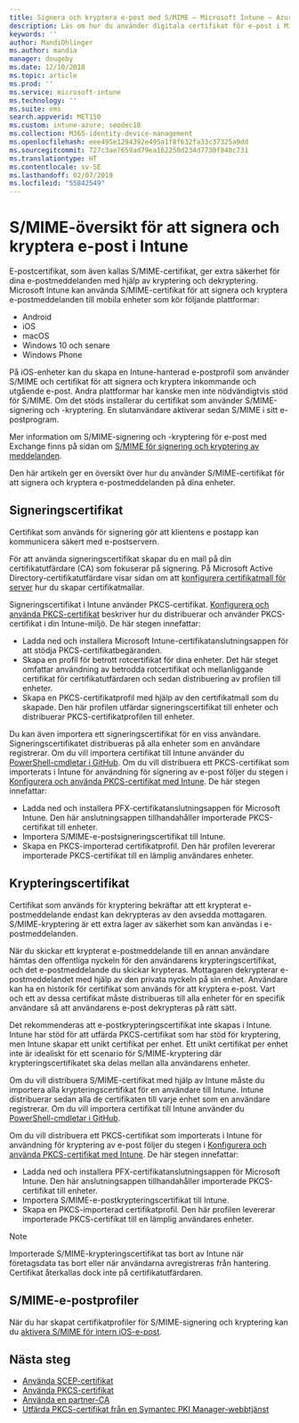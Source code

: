 ```yaml
---
title: Signera och kryptera e-post med S/MIME – Microsoft Intune – Azure | Microsoft Docs
description: Läs om hur du använder digitala certifikat för e-post i Microsoft Intune för att signera och kryptera e-postmeddelanden på enheter. De här certifikaten kallas S/MIME och konfigureras med hjälp av enhetskonfigurationsprofiler. Signerings- och krypteringscertifikat använder PKCS, eller privata certifikat, och använder ett anslutningsprogram för att importera certifikat.
keywords: ''
author: MandiOhlinger
ms.author: mandia
manager: dougeby
ms.date: 12/10/2018
ms.topic: article
ms.prod: ''
ms.service: microsoft-intune
ms.technology: ''
ms.suite: ems
search.appverid: MET150
ms.custom: intune-azure; seodec18
ms.collection: M365-identity-device-management
ms.openlocfilehash: eee495e1294392e495a1f8f632fa33c37325a9dd
ms.sourcegitcommit: 727c3ae7659ad79ea162250d234d7730f840c731
ms.translationtype: HT
ms.contentlocale: sv-SE
ms.lasthandoff: 02/07/2019
ms.locfileid: "55842549"
---
```

# <a name="smime-overview-to-sign-and-encrypt-email-in-intune"></a>S/MIME-översikt för att signera och kryptera e-post i Intune

E-postcertifikat, som även kallas S/MIME-certifikat, ger extra säkerhet för dina e-postmeddelanden med hjälp av kryptering och dekryptering. Microsoft Intune kan använda S/MIME-certifikat för att signera och kryptera e-postmeddelanden till mobila enheter som kör följande plattformar:

- Android
- iOS
- macOS
- Windows 10 och senare
- Windows Phone

På iOS-enheter kan du skapa en Intune-hanterad e-postprofil som använder S/MIME och certifikat för att signera och kryptera inkommande och utgående e-post. Andra plattformar har kanske men inte nödvändigtvis stöd för S/MIME. Om det stöds installerar du certifikat som använder S/MIME-signering och -kryptering. En slutanvändare aktiverar sedan S/MIME i sitt e-postprogram.

Mer information om S/MIME-signering och -kryptering för e-post med Exchange finns på sidan om [S/MIME för signering och kryptering av meddelanden](https://docs.microsoft.com/Exchange/policy-and-compliance/smime).

Den här artikeln ger en översikt över hur du använder S/MIME-certifikat för att signera och kryptera e-postmeddelanden på dina enheter.

## <a name="signing-certificates"></a>Signeringscertifikat

Certifikat som används för signering gör att klientens e postapp kan kommunicera säkert med e-postservern.

För att använda signeringscertifikat skapar du en mall på din certifikatutfärdare (CA) som fokuserar på signering. På Microsoft Active Directory-certifikatutfärdare visar sidan om att [konfigurera certifikatmall för server](https://docs.microsoft.com/windows-server/networking/core-network-guide/cncg/server-certs/configure-the-server-certificate-template) hur du skapar certifikatmallar.

Signeringscertifikat i Intune använder PKCS-certifikat. [Konfigurera och använda PKCS-certifikat](certficates-pfx-configure.md) beskriver hur du distribuerar och använder PKCS-certifikat i din Intune-miljö. De här stegen innefattar:

- Ladda ned och installera Microsoft Intune-certifikatanslutningsappen för att stödja PKCS-certifikatbegäranden.
- Skapa en profil för betrott rotcertifikat för dina enheter. Det här steget omfattar användning av betrodda rotcertifikat och mellanliggande certifikat för certifikatutfärdaren och sedan distribuering av profilen till enheter.
- Skapa en PKCS-certifikatprofil med hjälp av den certifikatmall som du skapade. Den här profilen utfärdar signeringscertifikat till enheter och distribuerar PKCS-certifikatprofilen till enheter.

Du kan även importera ett signeringscertifikat för en viss användare. Signeringscertifikatet distribueras på alla enheter som en användare registrerar. Om du vill importera certifikat till Intune använder du [PowerShell-cmdletar i GitHub](https://github.com/Microsoft/Intune-Resource-Access). Om du vill distribuera ett PKCS-certifikat som importerats i Intune för användning för signering av e-post följer du stegen i [Konfigurera och använda PKCS-certifikat med Intune](certficates-pfx-configure.md). De här stegen innefattar:

- Ladda ned och installera PFX-certifikatanslutningsappen för Microsoft Intune. Den här anslutningsappen tillhandahåller importerade PKCS-certifikat till enheter.
- Importera S/MIME-e-postsigneringscertifikat till Intune.
- Skapa en PKCS-importerad certifikatprofil. Den här profilen levererar importerade PKCS-certifikat till en lämplig användares enheter.

## <a name="encryption-certificates"></a>Krypteringscertifikat

Certifikat som används för kryptering bekräftar att ett krypterat e-postmeddelande endast kan dekrypteras av den avsedda mottagaren. S/MIME-kryptering är ett extra lager av säkerhet som kan användas i e-postmeddelanden.

När du skickar ett krypterat e-postmeddelande till en annan användare hämtas den offentliga nyckeln för den användarens krypteringscertifikat, och det e-postmeddelande du skickar krypteras. Mottagaren dekrypterar e-postmeddelandet med hjälp av den privata nyckeln på sin enhet. Användare kan ha en historik för certifikat som används för att kryptera e-post. Vart och ett av dessa certifikat måste distribueras till alla enheter för en specifik användare så att användarens e-post dekrypteras på rätt sätt.

Det rekommenderas att e-postkrypteringscertifikat inte skapas i Intune. Intune har stöd för att utfärda PKCS-certifikat som har stöd för kryptering, men Intune skapar ett unikt certifikat per enhet. Ett unikt certifikat per enhet inte är idealiskt för ett scenario för S/MIME-kryptering där krypteringscertifikatet ska delas mellan alla användarens enheter.

Om du vill distribuera S/MIME-certifikat med hjälp av Intune måste du importera alla krypteringscertifikat för en användare till Intune. Intune distribuerar sedan alla de certifikaten till varje enhet som en användare registrerar. Om du vill importera certifikat till Intune använder du [PowerShell-cmdletar i GitHub](https://github.com/Microsoft/Intune-Resource-Access).

Om du vill distribuera ett PKCS-certifikat som importerats i Intune för användning för kryptering av e-post följer du stegen i [Konfigurera och använda PKCS-certifikat med Intune](certficates-pfx-configure.md). De här stegen innefattar:

- Ladda ned och installera PFX-certifikatanslutningsappen för Microsoft Intune. Den här anslutningsappen tillhandahåller importerade PKCS-certifikat till enheter.
- Importera S/MIME-e-postkrypteringscertifikat till Intune.
- Skapa en PKCS-importerad certifikatprofil. Den här profilen levererar importerade PKCS-certifikat till en lämplig användares enheter.

 > [!NOTE]
 > Importerade S/MIME-krypteringscertifikat tas bort av Intune när företagsdata tas bort eller när användarna avregistreras från hantering. Certifikat återkallas dock inte på certifikatutfärdaren.

## <a name="smime-email-profiles"></a>S/MIME-e-postprofiler

När du har skapat certifikatprofiler för S/MIME-signering och kryptering kan du [aktivera S/MIME för intern iOS-e-post](email-settings-ios.md).

## <a name="next-steps"></a>Nästa steg

- [Använda SCEP-certifikat](certificates-scep-configure.md)
- [Använda PKCS-certifikat](certficates-pfx-configure.md)
- [Använda en partner-CA](certificate-authority-add-scep-overview.md)
- [Utfärda PKCS-certifikat från en Symantec PKI Manager-webbtjänst](certificates-symantec-configure.md)
